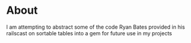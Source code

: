 About
=====

I am attempting to abstract some of the code Ryan Bates provided in his
railscast on sortable tables into a gem for future use in my projects
